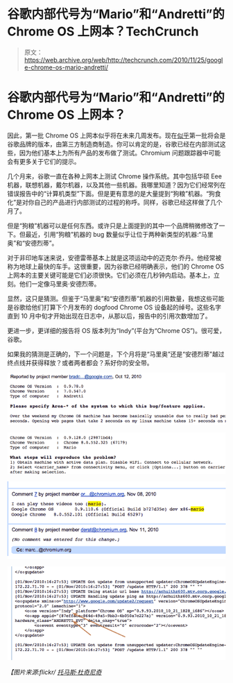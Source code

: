 # 谷歌内部代号为“Mario”和“Andretti”的 Chrome OS 上网本？TechCrunch

> 原文：<https://web.archive.org/web/http://techcrunch.com/2010/11/25/google-chrome-os-mario-andretti/>

# 谷歌内部代号为“Mario”和“Andretti”的 Chrome OS 上网本？

因此，第一批 Chrome OS 上网本似乎将在未来几周发布。现在[似乎](https://web.archive.org/web/20230203002132/http://www.nytimes.com/2010/11/25/technology/25chrome.html?_r=3&partner=rss&emc=rss&pagewanted=all)第一批将会是谷歌品牌的版本，由第三方制造商制造。你可以肯定的是，谷歌已经在内部测试这些，因为他们基本上为所有产品的发布做了测试。Chromium 问题跟踪器中可能会有更多关于它们的提示。

几个月来，谷歌一直在各种上网本上测试 Chrome 操作系统。其中包括华硕 Eee 机器，联想机器，戴尔机器，以及其他一些机器。我哪里知道？因为它们经常列在错误报告中的“计算机类型”下面。但是更有意思的是大量提到“狗粮”机器。“狗食化”是对你自己的产品进行内部测试的过程的称呼。同样，谷歌已经这样做了几个月了。

但是“狗粮”机器可以是任何东西。或许只是上面提到的其中一个品牌稍微修改了一下。但最近，引用“狗粮”机器的 bug 数量似乎让位于两种新类型的机器:“马里奥”和“安德烈蒂”。

对于非印地车迷来说，安德雷蒂基本上就是这项运动中的迈克尔·乔丹。他经常被称为地球上最快的车手。这很重要，因为谷歌已经明确表示，他们的 Chrome OS 上网本的主要关键可能是它们必须很快。它们必须在几秒钟内启动。基本上，立刻。他们一定像马里奥·安德烈蒂。

显然，这只是猜测。但鉴于“马里奥”和“安德烈蒂”机器的引用数量，我想这些可能是谷歌给他们打算下个月发布的 dogfood Chrome OS 设备起的绰号。这些名字直到 10 月中旬才开始出现在日志中，从那以后，报告中的引用次数增加了。

更进一步，更详细的报告将 OS 版本列为“Indy”(平台为“Chrome OS”)。很可爱，谷歌。

如果我的猜测是正确的，下一个问题是，下个月将是“马里奥”还是“安德烈蒂”越过终点线并获得释放？或者两者都会？系好你的安全带。

![](img/011d470c490a532cd2b79f53c6bc31c7.png "b")

![](img/d18bd472ee2a49c54ae06b927cf3c776.png "c")

![](img/8f6ab28ed7ce7be27875e52199bc7a21.png "d")

![](img/b15f7d8778b6ba6be80fed551c502abe.png "aa")

*【图片来源:flickr/ [托马斯·杜奇尼奇](https://web.archive.org/web/20230203002132/http://www.flickr.com/photos/locationscout/4674945320/)*